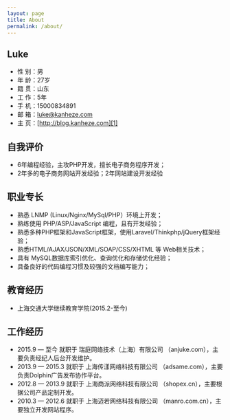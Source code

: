```yaml
---
layout: page
title: About
permalink: /about/
---
```

Luke
----

 - 性 别：男
 - 年 龄：27岁
 - 籍 贯：山东
 - 工 作：5年
 - 手 机：15000834891
 - 邮 箱：luke@kanheze.com
 - 主 页：[http://blog.kanheze.com][1]

自我评价
----

 - 6年编程经验，主攻PHP开发，擅长电子商务程序开发；
 - 2年多的电子商务网站开发经验；2年网站建设开发经验

职业专长
----
 - 熟悉 LNMP (Linux/Nginx/MySql/PHP）环境上开发；
 - 熟练使用 PHP/ASP/JavaScript 编程，且有开发经验；
 - 熟悉多种PHP框架和JavaScript框架，使用Laravel/Thinkphp/jQuery框架经验；
 - 熟悉HTML/AJAX/JSON/XML/SOAP/CSS/XHTML 等 Web相关技术；
 - 具有 MySQL数据库索引优化、查询优化和存储优化经验；
 - 具备良好的代码编程习惯及较强的文档编写能力；

教育经历
----

 - 上海交通大学继续教育学院(2015.2-至今)


工作经历
----
 - 2015.9  — 至今 就职于 瑞庭网络技术（上海）有限公司 （anjuke.com），主要负责经纪人后台开发维护。
 - 2013.9  — 2015.3 就职于 上海传漾网络科技有限公司 （adsame.com），主要负责Dolphin广告发布协作平台。
 - 2012.8  — 2013.9 就职于 上海商派网络科技有限公司 （shopex.cn），主要根据公司产品定制开发。
 - 2010.3 — 2012.6 就职于 上海迈若网络科技有限公司 （manro.com.cn），主要独立开发网站程序。


  [1]: http://blog.kanheze.com